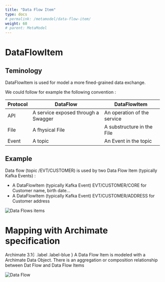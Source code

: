 ```yaml
---
title: "Data Flow Item"
type: docs
# permalink: /metamodel/data-flow-item/
weight: 60
# parent: MetaModel
---
```



# DataFlowItem

## Teminology 

DataFlowItem is used for model a more fined-grained data exchange.

We could follow for example the following convention :

| Protocol               | DataFlow                             | DataFlowItem
|------------------------|--------------------------------------|-------------
| API                    | A service exposed through a Swagger  | An operation of the service
| File                   | A fhysical File                      | A substructure in the File
| Event                  | A topic                              | An Event in the topic

## Example 

Data flow (topic /EVT/CUSTOMER) is used by two Data Flow Item (typically Kafka Events) : 
 - A DataFlowItem (typically Kafka Event) EVT/CUSTOMER/CORE for Customer name, birth date...
 - A DataFlowItem (typically Kafka Event) EVT/CUSTOMER/ADDRESS for Customer address

![Data Flows items](../png/dataflow3.png)


# Mapping with Archimate specification

<span>Archimate 3.1</span>{: .label .label-blue } A Data Flow Item is modeled with a Archimate Data Object.
There is an aggregation or composition relationship between Dat Flow and Data Flow Items

![Data Flow](../jpg/data-flow-item.jpg)